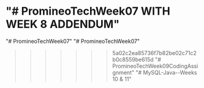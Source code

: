 "# PromineoTechWeek07 WITH WEEK 8 ADDENDUM" 
=======
"# PromineoTechWeek07" 
"# PromineoTechWeek07" 
>>>>>>> 5a02c2ea85736f7b82be02c71c2b0c8559be615d
"# PromineoTechWeek09CodingAssignment" 
"# MySQL-Java--Weeks 10 & 11" 
